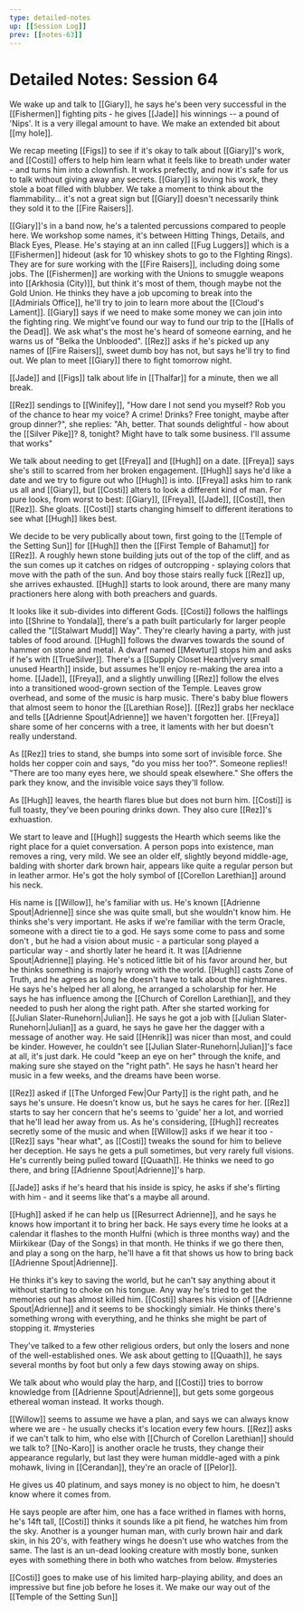 ```yaml
---
type: detailed-notes
up: [[Session Log]]
prev: [[notes-63]]
---
```


# Detailed Notes: Session 64

We wake up and talk to [[Giary]], he says he's been very successful in the [[Fishermen]] fighting pits - he gives [[Jade]] his winnings -- a pound of 'Nips'. It is a very illegal amount to have. We make an extended bit about [[my hole]].

We recap meeting [[Figs]] to see if it's okay to talk about [[Giary]]'s work, and [[Costi]] offers to help him learn what it feels like to breath under water - and turns him into a clownfish. It works prefectly, and now it's safe for us to talk without giving away any secrets. [[Giary]] is loving his work, they stole a boat filled with blubber. We take a moment to think about the flammability... it's not a great sign but [[Giary]] doesn't necessarily think they sold it to the [[Fire Raisers]].

[[Giary]]'s in a band now, he's a talented percussions compared to people here. We workshop some names, it's between Hitting Things, Details, and Black Eyes, Please. He's staying at an inn called [[Fug Luggers]] which is a [[Fishermen]] hideout (ask for 10 whiskey shots to go to the FIghting Rings). They are for sure working with the [[Fire Raisers]], including doing some jobs. The [[Fishermen]] are working with the Unions to smuggle weapons into [[Arkhosia (City)]], but think it's most of them, though maybe not the Gold Union. He thinks they have a job upcoming to break into the [[Admirials Office]], he'll try to join to learn more about the [[Cloud's Lament]]. [[Giary]] says if we need to make some money we can join into the fighting ring. We might've found our way to fund our trip to the [[Halls of the Dead]]. We ask what's the most he's heard of someone earning, and he warns us of "Belka the Unblooded". [[Rez]] asks if he's picked up any names of [[Fire Raisers]], sweet dumb boy has not, but says he'll try to find out. We plan to meet [[Giary]] there to fight tomorrow night.

[[Jade]] and [[Figs]] talk about life in [[Thalfar]] for a minute, then we all break. 

[[Rez]] sendings to [[Winifey]], "How dare I not send you myself? Rob you of the chance to hear my voice? A crime! Drinks? Free tonight, maybe after group dinner?", she replies: "Ah, better. That sounds delightful - how about the [[Silver Pike]]? 8, tonight? Might have to talk some business. I'll assume that works"

We talk about needing to get [[Freya]] and [[Hugh]] on a date. [[Freya]] says she's still to scarred from her broken engagement. [[Hugh]] says he'd like a date and we try to figure out who [[Hugh]] is into. [[Freya]] asks him to rank us all and [[Giary]], but [[Costi]] alters to look a different kind of man. For pure looks, from worst to best: [[Giary]], [[Freya]], [[Jade]], [[Costi]], then [[Rez]]. She gloats. [[Costi]] starts changing himself to different iterations to see what [[Hugh]] likes best. 

We decide to be very publically about town, first going to the [[Temple of the Setting Sun]] for [[Hugh]] then the [[First Temple of Bahamut]] for [[Rez]]. A roughly hewn stone building juts out of the top of the cliff, and as the sun comes up it catches on ridges of outcropping - splaying colors that move with the path of the sun. And boy those stairs really fuck [[Rez]] up, she arrives exhausted. [[Hugh]] starts to look around, there are many many practioners here along with both preachers and guards. 

It looks like it sub-divides into different Gods. [[Costi]] follows the halflings into [[Shrine to Yondala]], there's a path built particularly for larger people called the "[[Stalwart Mudd]] Way". They're clearly having a party, with just tables of food around. [[Hugh]] follows the dwarves towards the sound of hammer on stone and metal. A dwarf named [[Mewtur]] stops him and asks if he's with [[TrueSilver]]. There's a [[Supply Closet Hearth|very small unused Hearth]] inside, but assumes he'll enjoy re-making the area into a home. [[Jade]], [[Freya]], and a slightly unwilling [[Rez]] follow the elves into a transitioned wood-grown section of the Temple. Leaves grow overhead, and some of the music is harp music. There's baby blue flowers that almost seem to honor the [[Larethian Rose]]. [[Rez]] grabs her necklace and tells [[Adrienne Spout|Adrienne]] we haven't forgotten her. [[Freya]] share some of her concerns with a tree, it laments with her but doesn't really understand. 

As [[Rez]] tries to stand, she bumps into some sort of invisible force. She holds her copper coin and says, "do you miss her too?". Someone replies!! "There are too many eyes here, we should speak elsewhere." She offers the park they know, and the invisible voice says they'll follow. 

As [[Hugh]] leaves, the hearth flares blue but does not burn him. [[Costi]] is full toasty, they've been pouring drinks down. They also cure [[Rez]]'s exhuastion.

We start to leave and [[Hugh]] suggests the Hearth which seems like the right place for a quiet conversation. A person pops into existence, man removes a ring, very mild. We see an older elf, slightly beyond middle-age, balding with shorter dark brown hair, appears like quite a regular person but in leather armor. He's got the holy symbol of [[Corellon Larethian]] around his neck. 

His name is [[Willow]], he's familiar with us. He's known [[Adrienne Spout|Adrienne]] since she was quite small, but she wouldn't know him. He thinks she's very important. He asks if we're familiar with the term Oracle, someone with a direct tie to a god. He says some come to pass and some don't , but he had a vision about music - a particular song played a particular way - and shortly later he heard it. It was  [[Adrienne Spout|Adrienne]] playing. He's noticed little bit of his favor around her, but he thinks something is majorly wrong with the world. [[Hugh]] casts Zone of Truth, and he agrees as long he doesn't have to talk about the nightmares. He says he's helped her all along, he arranged a scholarship for her. He says he has influence among the [[Church of Corellon Larethian]], and they needed to push her along the right path. After she started working for [[Julian Slater-Runehorn|Julian]].  He says he got a job with [[Julian Slater-Runehorn|Julian]] as a guard, he says he gave her the dagger with a message of another way. He said [[Henrik]] was nicer than most, and could be kinder. However, he couldn't see [[Julian Slater-Runehorn|Julian]]'s face at all, it's just dark. He could "keep an eye on her" through the knife, and making sure she stayed on the "right path". He says he hasn't heard her music in a few weeks, and the dreams have been worse.

[[Rez]] asked if [[The Unforged Few|Our Party]] is the right path, and he says he's unsure. He doesn't know us, but he says he cares for her. [[Rez]] starts to say her concern that he's seems to 'guide' her a lot, and worried that he'll lead her away from us. As he's considering, [[Hugh]] recreates secretly some of the music and when [[Willow]] asks if we hear it too - [[Rez]] says "hear what", as [[Costi]] tweaks the sound for him to believe her deception. He says he gets a pull sometimes, but very rarely full visions. He's currently being pulled toward [[Quaath]]. He thinks we need to go there, and bring [[Adrienne Spout|Adrienne]]'s harp. 

[[Jade]] asks if he's heard that his inside is spicy, he asks if she's flirting with him - and it seems like that's a maybe all around. 

[[Hugh]] asked if he can help us [[Resurrect Adrienne]], and he says he knows how important it to bring her back. He says every time he looks at a calendar it flashes to the month Hulfni (which is three months way) and the Miirkikear (Day of the Songs) in that month. He thinks if we go there then, and play a song on the harp, he'll have a fit that shows us how to bring back [[Adrienne Spout|Adrienne]]. 

He thinks it's key to saving the world, but he can't say anything about it without starting to choke on his tongue. Any way he's tried to get the memories out has almost killed him. [[Costi]] shares his vision of [[Adrienne Spout|Adrienne]] and it seems to be shockingly simialr. He thinks there's something wrong with everything, and he thinks she might be part of stopping it. #mysteries 

They've talked to a few other religious orders, but only the losers and none of the well-established ones. We ask about getting to [[Quaath]], he says several months by foot but only a few days stowing away on ships. 

We talk about who would play the harp, and [[Costi]] tries to borrow knowledge from [[Adrienne Spout|Adrienne]], but gets some gorgeous ethereal woman instead. It works though. 

[[Willow]] seems to assume we have a plan, and says we can always know where we are - he usually checks it's location every few hours. [[Rez]] asks if we can't talk to him, who else with [[Church of Corellon Larethian]] should we talk to? [[No-Karo]] is another oracle he trusts, they change their appearance regularly, but last they were human middle-aged with a pink mohawk, living in [[Cerandan]], they're an oracle of [[Pelor]].

He gives us 40 platinum, and says money is no object to him, he doesn't know where it comes from. 

He says people are after him, one has a face writhed in flames with horns, he's 14ft tall, [[Costi]] thinks it sounds like a pit fiend, he watches him from the sky. Another is a younger human man, with curly brown hair and dark skin, in his 20's, with feathery wings he doesn't use who watches from the same. The last is an un-dead looking creature with mostly bone, sunken eyes with something there in both who watches from below. #mysteries 

[[Costi]] goes to make use of his limited harp-playing ability, and does an impressive but fine job before he loses it. We make our way out of the [[Temple of the Setting Sun]]